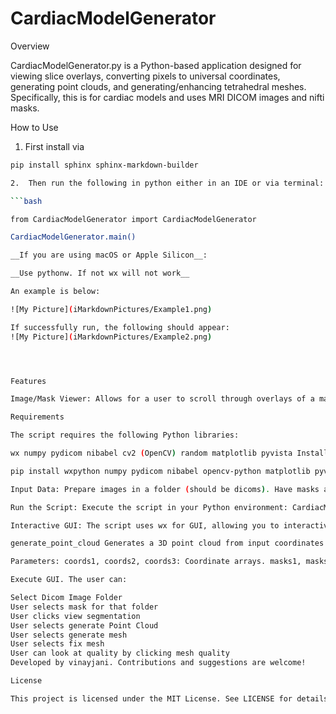 # CardiacModelGenerator


Overview

CardiacModelGenerator.py is a Python-based application designed for viewing slice overlays, converting pixels to universal coordinates, generating point clouds, and generating/enhancing tetrahedral meshes. Specifically, this is for cardiac models and uses MRI DICOM images and nifti masks.


How to Use

1. First install via 

```bash
pip install sphinx sphinx-markdown-builder

2.  Then run the following in python either in an IDE or via terminal: 

```bash 

from CardiacModelGenerator import CardiacModelGenerator 

CardiacModelGenerator.main()

__If you are using macOS or Apple Silicon__: 

__Use pythonw. If not wx will not work__

An example is below: 

![My Picture](iMarkdownPictures/Example1.png)

If successfully run, the following should appear: 
![My Picture](iMarkdownPictures/Example2.png)




Features

Image/Mask Viewer: Allows for a user to scroll through overlays of a mask and image Point Clouds: Can generate point cloud based on user inputs Universal Coordinates: Convers Mask/Image data to universal coordinates based on Dicom metadata Mesh: Allows for tetrahedral meshes from user inputs

Requirements

The script requires the following Python libraries:

wx numpy pydicom nibabel cv2 (OpenCV) random matplotlib pyvista Install dependencies using:

pip install wxpython numpy pydicom nibabel opencv-python matplotlib pyvista How to Use

Input Data: Prepare images in a folder (should be dicoms). Have masks as nifti.

Run the Script: Execute the script in your Python environment: CardiacModelGenerator.py

Interactive GUI: The script uses wx for GUI, allowing you to interactively select data and configure settings. Visualize Point Clouds: Choose from multiple colormaps and adjust parameters like point_size and tol. Functions

generate_point_cloud Generates a 3D point cloud from input coordinates and masks.

Parameters: coords1, coords2, coords3: Coordinate arrays. masks1, masks2, masks3: Corresponding mask arrays. whichmask: Mask value to extract (default: 1). tol: Tolerance for coordinate matching (default: 0.1). colormap_name: Colormap for visualization (default: "viridis"). point_size: Size of the points in the visualization (default: 5). Returns: A PyVista PolyData object representing the cleaned point cloud. Example Usage

Execute GUI. The user can:

Select Dicom Image Folder
User selects mask for that folder
User clicks view segmentation
User selects generate Point Cloud
User selects generate mesh
User selects fix mesh
User can look at quality by clicking mesh quality
Developed by vinayjani. Contributions and suggestions are welcome!

License

This project is licensed under the MIT License. See LICENSE for details.